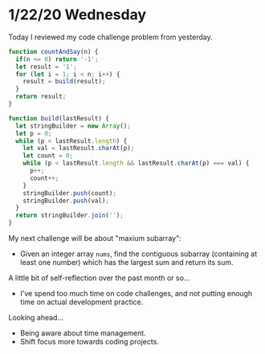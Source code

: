 # 1/22/20 Wednesday 

Today I reviewed my code challenge problem from yesterday. 
```js
function countAndSay(n) {
  if(n <= 0) return '-1';
  let result = '1';
  for (let i = 1; i < n; i++) {
    result = build(result);
  }
  return result;
}

function build(lastResult) {
  let stringBuilder = new Array();
  let p = 0;
  while (p < lastResult.length) {
    let val = lastResult.charAt(p);
    let count = 0;
    while (p < lastResult.length && lastResult.charAt(p) === val) {
      p++;
      count++;
    }
    stringBuilder.push(count);
    stringBuilder.push(val);
  }
  return stringBuilder.join('');
}
```
My next challenge will be about "maxium subarray":
  - Given an integer array `nums`, find the contiguous subarray (containing at least one number) which has the largest sum and return its sum.

A little bit of self-reflection over the past month or so...
  - I've spend too much time on code challenges, and not putting enough time on actual development practice.

Looking ahead...
  - Being aware about time management.
  - Shift focus more towards coding projects.
